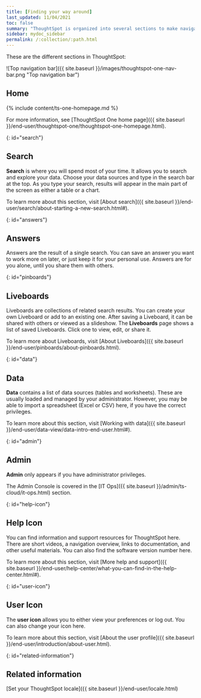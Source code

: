 ```yaml
---
title: [Finding your way around]
last_updated: 11/04/2021
toc: false  
summary: "ThoughtSpot is organized into several sections to make navigation easy. You can reach them by using the menu bar."
sidebar: mydoc_sidebar
permalink: /:collection/:path.html
---
```

These are the different sections in ThoughtSpot:

![Top navigation bar]({{ site.baseurl }}/images/thoughtspot-one-nav-bar.png "Top navigation bar")

## Home

{% include content/ts-one-homepage.md %}

For more information, see [ThoughtSpot One home page]({{ site.baseurl }}/end-user/thoughtspot-one/thoughtspot-one-homepage.html).

{: id="search"}
## Search

**Search** is where you will spend most of your time. It allows you to search and explore your data. Choose your data sources and type in the search bar at the top. As you type your search, results will appear in the main part of the screen as either a table or a chart.

To learn more about this section, visit [About search]({{ site.baseurl }}/end-user/search/about-starting-a-new-search.html#).

{: id="answers"}
## Answers

Answers are the result of a single search. You can save an answer you want to work more on later, or just keep it for your personal use. Answers are for you alone, until you share them with others.

{: id="pinboards"}
## Liveboards

Liveboards are collections of related search results. You can create your own Liveboard or add to an existing one. After saving a Liveboard, it can be shared with others or viewed as a slideshow. The **Liveboards** page shows a list of saved Liveboards. Click one to view, edit, or share it.

To learn more about Liveboards, visit [About Liveboards]({{ site.baseurl }}/end-user/pinboards/about-pinboards.html).

{: id="data"}
## Data

**Data** contains a list of data sources (tables and worksheets). These are usually loaded and managed by your administrator. However, you may be able to import a spreadsheet (Excel or CSV) here, if you have the correct privileges.

To learn more about this section, visit [Working with data]({{ site.baseurl }}/end-user/data-view/data-intro-end-user.html#).

{: id="admin"}
## Admin

**Admin** only appears if you have administrator privileges.

The Admin Console is covered in the [IT Ops]({{ site.baseurl }}/admin/ts-cloud/it-ops.html) section.

{: id="help-icon"}
## Help Icon

You can find information and support resources for ThoughtSpot here. There are short videos, a navigation overview, links to documentation, and other useful materials. You can also find the software version number here.

To learn more about this section, visit [More help and support]({{ site.baseurl }}/end-user/help-center/what-you-can-find-in-the-help-center.html#).

{: id="user-icon"}
## User Icon

The **user icon** allows you to either view your preferences or log out. You can also change your icon here.

To learn more about this section, visit [About the user profile]({{ site.baseurl }}/end-user/introduction/about-user.html).

{: id="related-information"}
## Related information

[Set your ThoughtSpot locale]({{ site.baseurl }}/end-user/locale.html)  
